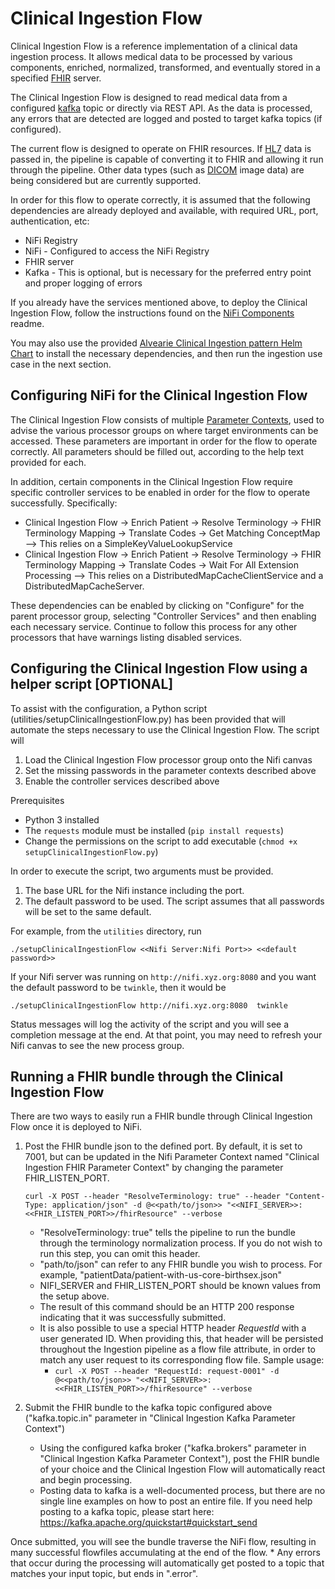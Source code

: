 # Clinical Ingestion Flow
Clinical Ingestion Flow is a reference implementation of a clinical data ingestion process.  It allows medical data to be processed by various components, enriched, normalized, transformed, and eventually stored in a specified [FHIR](https://www.hl7.org/fhir/) server.

The Clinical Ingestion Flow is designed to read medical data from a configured [kafka](https://kafka.apache.org/) topic  or directly via REST API.  As the data is processed, any errors that are detected are logged and posted to target kafka topics (if configured).

The current flow is designed to operate on FHIR resources. If [HL7](https://www.hl7.org/implement/standards/product_section.cfm?section=13) data is passed in, the pipeline is capable of converting it to FHIR and allowing it run through the pipeline.  Other data types (such as [DICOM](https://www.dicomstandard.org/) image data) are being considered but are currently supported.

In order for this flow to operate correctly, it is assumed that the following dependencies are already deployed and available, with required URL, port, authentication, etc:

- NiFi Registry 
- NiFi - Configured to access the NiFi Registry
- FHIR server
- Kafka - This is optional, but is necessary for the preferred entry point and proper logging of errors

If you already have the services mentioned above, to deploy the Clinical Ingestion Flow, follow the instructions found on the [NiFi Components](../nifi-components/README.md) readme.

You may also use the provided [Alvearie Clinical Ingestion pattern Helm Chart](helm-charts) to install the necessary dependencies, and then run the ingestion use case in the next section.

## Configuring NiFi for the Clinical Ingestion Flow

The Clinical Ingestion Flow consists of multiple [Parameter Contexts](https://nifi.apache.org/docs/nifi-docs/html/user-guide.html#parameter-contexts), used to advise the various processor groups on where target environments can be accessed.  These parameters are important in order for the flow to operate correctly.  All parameters should be filled out, according to the help text provided for each.

In addition, certain components in the Clinical Ingestion Flow require specific controller services to be enabled in order for the flow to operate successfully.  Specifically:

- Clinical Ingestion Flow -> Enrich Patient -> Resolve Terminology -> FHIR Terminology Mapping -> Translate Codes -> Get Matching ConceptMap --> This relies on a SimpleKeyValueLookupService
- Clinical Ingestion Flow -> Enrich Patient -> Resolve Terminology -> FHIR Terminology Mapping -> Translate Codes -> Wait For All Extension Processing --> This relies on a DistributedMapCacheClientService and a DistributedMapCacheServer.

These dependencies can be enabled by clicking on "Configure" for the parent processor group, selecting "Controller Services" and then enabling each necessary service.  Continue to follow this process for any other processors that have warnings listing disabled services.

## Configuring the Clinical Ingestion Flow using a helper script [OPTIONAL]

To assist with the configuration, a Python script (utilities/setupClinicalIngestionFlow.py) has been provided that will automate the steps necessary to use the Clinical Ingestion Flow.  The script will

1. Load the Clinical Ingestion Flow processor group onto the Nifi canvas
1. Set the missing passwords in the parameter contexts described above
1. Enable the controller services described above

Prerequisites
  - Python 3 installed
  - The `requests` module must be installed (`pip install requests`)
  - Change the permissions on the script to add executable (`chmod +x setupClinicalIngestionFlow.py`)
  
In order to execute the script, two arguments must be provided.  
  1. The base URL for the Nifi instance including the port.
  1. The default password to be used.  The script assumes that all passwords will be set to the same default.
  
For example, from the `utilities` directory, run

`./setupClinicalIngestionFlow <<Nifi Server:Nifi Port>> <<default password>>`

If your Nifi server was running on `http://nifi.xyz.org:8080` and you want the default password to be `twinkle`, then it would be

`./setupClinicalIngestionFlow http://nifi.xyz.org:8080  twinkle`

Status messages will log the activity of the script and you will see a completion message at the end.  At that point, you may need to refresh your Nifi canvas to see the new process group.

## Running a FHIR bundle through the Clinical Ingestion Flow

There are two ways to easily run a FHIR bundle through Clinical Ingestion Flow once it is deployed to NiFi.

1. Post the FHIR bundle json to the defined port.  By default, it is set to 7001, but can be updated in the Nifi Parameter Context named "Clinical Ingestion FHIR Parameter Context" by changing the parameter FHIR_LISTEN_PORT.

	`curl -X POST --header "ResolveTerminology: true" --header "Content-Type: application/json" -d @<<path/to/json>> "<<NIFI_SERVER>>:<<FHIR_LISTEN_PORT>>/fhirResource" --verbose`
	
	* "ResolveTerminology: true" tells the pipeline to run the bundle through the terminology normalization process. If you do not wish to run this step, you can omit this header.
	* "path/to/json" can refer to any FHIR bundle you wish to process. For example, "patientData/patient-with-us-core-birthsex.json"
	* NIFI_SERVER and FHIR_LISTEN_PORT should be known values from the setup above.
	* The result of this command should be an HTTP 200 response indicating that it was successfully submitted.
	* It is also possible to use a special HTTP header *RequestId* with a user generated ID. When providing this, that header will be persisted throughout the Ingestion pipeline as a flow file attribute, in order to match any user request to its corresponding flow file. Sample usage:
	    * `curl -X POST --header "RequestId: request-0001" -d @<<path/to/json>> "<<NIFI_SERVER>>:<<FHIR_LISTEN_PORT>>/fhirResource" --verbose`

2. Submit the FHIR bundle to the kafka topic configured above ("kafka.topic.in" parameter in "Clinical Ingestion Kafka Parameter Context")
	* Using the configured kafka broker ("kafka.brokers" parameter in "Clinical Ingestion Kafka Parameter Context"), post the FHIR bundle of your choice and the Clinical Ingestion Flow will automatically react and begin processing.
	* Posting data to kafka is a well-documented process, but there are no single line examples on how to post an entire file.  If you need help posting to a kafka topic, please start here: https://kafka.apache.org/quickstart#quickstart_send

Once submitted, you will see the bundle traverse the NiFi flow, resulting in many successful flowfiles accumulating at the end of the flow.
	* Any errors that occur during the processing will automatically get posted to a topic that matches your input topic, but ends in ".error".
